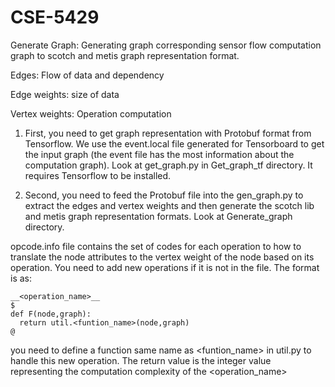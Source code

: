 # CSE-5429

Generate Graph:
Generating graph corresponding sensor flow computation graph to scotch and metis graph representation format. 

Edges: Flow of data and dependency

Edge weights: size of data

Vertex weights: Operation computation

1. First, you need to get graph representation with Protobuf format from Tensorflow. 
We use the event.local file generated for Tensorboard to get the input graph (the event file has the most information about the computation graph). 
Look at get_graph.py in Get_graph_tf directory. It requires Tensorflow to be installed.

2. Second, you need to feed the Protobuf file into the gen_graph.py to extract the edges and vertex weights and then generate the scotch lib and metis graph representation formats. Look at Generate_graph directory.

opcode.info file contains the set of codes for each operation to how to translate the node attributes to the vertex weight of the node based on its operation.  You need to add new operations if it is not in the file. The format is as:

```
__<operation_name>__
$
def F(node,graph):
  return util.<funtion_name>(node,graph)
@
```
you need to define a function same name as <funtion_name> in util.py to handle this new operation. The return value is the integer value representing the computation complexity of the <operation_name>
